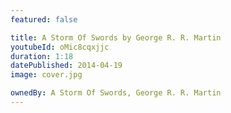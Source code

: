 ```yaml
---
featured: false

title: A Storm Of Swords by George R. R. Martin
youtubeId: oMic8cqxjjc
duration: 1:18
datePublished: 2014-04-19
image: cover.jpg

ownedBy: A Storm Of Swords, George R. R. Martin
---
```

